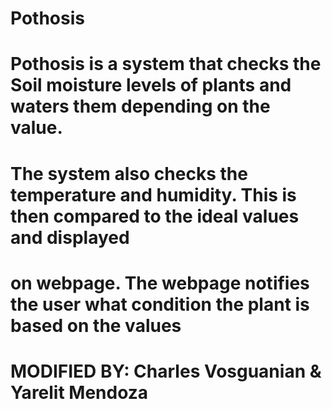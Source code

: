 # Pothosis

# Pothosis is a system that checks the Soil moisture levels of plants and waters them depending on the value.
# The system also checks the temperature and humidity. This is then compared to the ideal values and displayed
# on webpage. The webpage notifies the user what condition the plant is based on the values

# MODIFIED BY: Charles Vosguanian & Yarelit Mendoza
